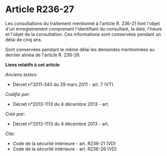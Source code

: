 # Article R236-27

Les consultations du traitement mentionné à l'article R. 236-21 font l'objet d'un enregistrement comprenant l'identifiant du
consultant, la date, l'heure et l'objet de la consultation. Ces informations sont conservées pendant un délai de cinq ans. 

Sont conservées pendant le même délai les demandes mentionnées au dernier alinéa de l'article R. 236-26.

**Liens relatifs à cet article**

_Anciens textes_:

  - Décret n°2011-340 du 29 mars 2011 - art. 7 (VT)

_Codifié par_:

  - Décret n°2013-1113 du 4 décembre 2013 - art.

_Créé par_:

  - Décret n°2013-1113 du 4 décembre 2013 - art.

_Cite_:

  - Code de la sécurité intérieure - art. R236-21 (VD)
  - Code de la sécurité intérieure - art. R236-26 (VD)
